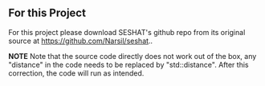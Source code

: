 ## For this Project

For this project please download SESHAT's github repo from its original source at https://github.com/Narsil/seshat..

**NOTE** 
Note that the source code directly does not work out of the box, any "distance" in the code needs to be replaced by "std::distance". After this correction, the code will run as intended.
